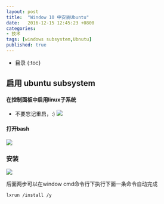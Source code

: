 ```yaml
---
layout: post
title:  "Window 10 中安装Ubuntu"
date:   2016-12-15 12:45:23 +0800
categories:
- 技术
tags: [windows subsystem,Ubnutu]
published: true
---
```

* 目录
{:toc}

## 启用 ubuntu subsystem


#### 在控制面板中启用linux子系统
 * 不要忘记重启，:)
 ![](/assets/1xa3.png)

#### 打开bash
 ![](/assets/1xax.png)

### 安装

 ![](/assets/1xx.png)

后面两步可以在window cmd命令行下执行下面一条命令自动完成

    lxrun /install /y




[1]: http://www.howtogeek.com/249966/how-to-install-and-use-the-linux-bash-shell-on-windows-10/ "How to Install and Use the Linux Bash Shell on Windows 10"
